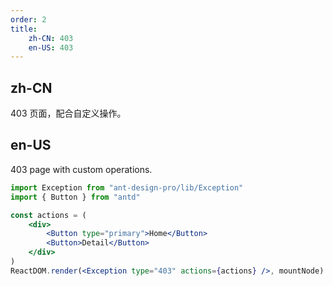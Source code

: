 ```yaml
---
order: 2
title:
    zh-CN: 403
    en-US: 403
---
```


## zh-CN

403 页面，配合自定义操作。

## en-US

403 page with custom operations.

```jsx
import Exception from "ant-design-pro/lib/Exception"
import { Button } from "antd"

const actions = (
    <div>
        <Button type="primary">Home</Button>
        <Button>Detail</Button>
    </div>
)
ReactDOM.render(<Exception type="403" actions={actions} />, mountNode)
```
